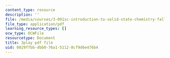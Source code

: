 ```yaml
---
content_type: resource
description: ''
file: /media/courses/3-091sc-introduction-to-solid-state-chemistry-fall-2010/0029ffbbdbb076a151128cf9d6e476b4_U_dpm7SCIpg.pdf
file_type: application/pdf
learning_resource_types: []
ocw_type: OCWFile
resourcetype: Document
title: 3play pdf file
uid: 0029ffbb-dbb0-76a1-5112-8cf9d6e476b4
---
```

